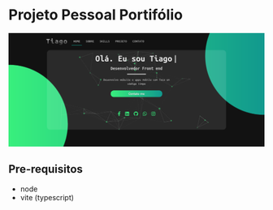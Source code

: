 # Projeto Pessoal Portifólio

![](./portifolio.png)

## Pre-requisitos
-   node
-   vite (typescript)



